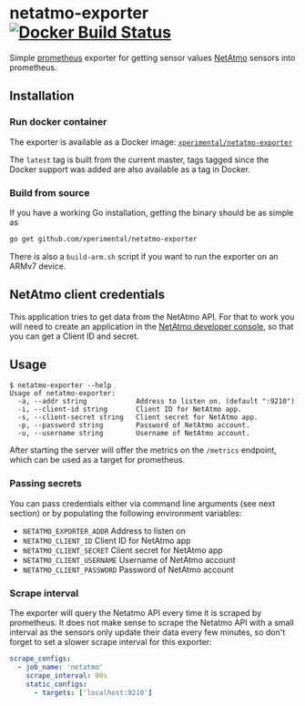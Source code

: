 # netatmo-exporter [![Docker Build Status](https://img.shields.io/docker/build/xperimental/netatmo-exporter.svg?style=flat-square)](https://hub.docker.com/r/xperimental/netatmo-exporter/)

Simple [prometheus](https://prometheus.io) exporter for getting sensor values [NetAtmo](https://www.netatmo.com) sensors into prometheus.

## Installation

### Run docker container

The exporter is available as a Docker image: [`xperimental/netatmo-exporter`](https://hub.docker.com/r/xperimental/netatmo-exporter/)

The `latest` tag is built from the current master, tags tagged since the Docker support was added are also available as a tag in Docker.

### Build from source

If you have a working Go installation, getting the binary should be as simple as

```bash
go get github.com/xperimental/netatmo-exporter
```

There is also a `build-arm.sh` script if you want to run the exporter on an ARMv7 device.

## NetAtmo client credentials

This application tries to get data from the NetAtmo API. For that to work you will need to create an application in the [NetAtmo developer console](https://dev.netatmo.com/dev/myaccount), so that you can get a Client ID and secret.

## Usage

```plain
$ netatmo-exporter --help
Usage of netatmo-exporter:
  -a, --addr string            Address to listen on. (default ":9210")
  -i, --client-id string       Client ID for NetAtmo app.
  -s, --client-secret string   Client secret for NetAtmo app.
  -p, --password string        Password of NetAtmo account.
  -u, --username string        Username of NetAtmo account.
```

After starting the server will offer the metrics on the `/metrics` endpoint, which can be used as a target for prometheus.

### Passing secrets

You can pass credentials either via command line arguments (see next section) or by populating the following environment variables:

* `NETATMO_EXPORTER_ADDR` Address to listen on
* `NETATMO_CLIENT_ID` Client ID for NetAtmo app
* `NETATMO_CLIENT_SECRET` Client secret for NetAtmo app
* `NETATMO_CLIENT_USERNAME` Username of NetAtmo account
* `NETATMO_CLIENT_PASSWORD` Password of NetAtmo account

### Scrape interval

The exporter will query the Netatmo API every time it is scraped by prometheus. It does not make sense to scrape the Netatmo API with a small interval as the sensors only update their data every few minutes, so don't forget to set a slower scrape interval for this exporter:

```yml
scrape_configs:
  - job_name: 'netatmo'
    scrape_interval: 90s
    static_configs:
      - targets: ['localhost:9210']
```